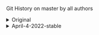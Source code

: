 Git History on master by all authors


<details>

<summary> Original </summary>

Merge pull request #1564 from bgoonz/master
3e3b8baab (HEAD -> master, origin/master, origin/HEAD) by Bryan C Guner <66654881+bgoonz@users.noreply.github.com>, Sat Jan 22 2022 (2 days ago)

Merge pull request #1563 from bgoonz/preview
ec957a352 by Bryan C Guner <66654881+bgoonz@users.noreply.github.com>, Sat Jan 22 2022 (2 days ago)

arrow-functions.md: changed
11c02b629 by Stackbit Code Editor <projects@stackbit.com>, Sat Jan 22 2022 (2 days ago)
1 file changed, 485 insertions(+)

arrow-functions.md: changed
7810402c8 by Stackbit Code Editor <projects@stackbit.com>, Sat Jan 22 2022 (2 days ago)
1 file changed, 1 insertion(+), 1 deletion(-)

arrow-functions.md: changed
88007d5b6 by Stackbit Code Editor <projects@stackbit.com>, Sat Jan 22 2022 (2 days ago)
1 file changed, 1 insertion(+), 1 deletion(-)

arrow-functions.md: changed
c2c171e14 by Stackbit Code Editor <projects@stackbit.com>, Sat Jan 22 2022 (2 days ago)
1 file changed, 1 insertion(+), 1 deletion(-)

arrow_functions.md: changed
c289b78b9 by Stackbit Code Editor <projects@stackbit.com>, Sat Jan 22 2022 (2 days ago)
1 file changed, 482 deletions(-)

arrow_functions.md: changed
c50b15f4c by Stackbit Code Editor <projects@stackbit.com>, Sat Jan 22 2022 (2 days ago)
1 file changed, 33 insertions(+), 33 deletions(-)

arrow_functions.md: changed
53bfee217 by Stackbit Code Editor <projects@stackbit.com>, Sat Jan 22 2022 (2 days ago)
1 file changed, 482 insertions(+)

arrow_functions.md: changed
2ef2eeb91 by Stackbit Code Editor <projects@stackbit.com>, Sat Jan 22 2022 (2 days ago)
1 file changed, 482 deletions(-)

bigo.md: removed
b08a46211 by Stackbit Code Editor <projects@stackbit.com>, Sat Jan 22 2022 (2 days ago)
1 file changed, 99 deletions(-)

big-o.md: changed
e1c693189 by Stackbit Code Editor <projects@stackbit.com>, Sat Jan 22 2022 (2 days ago)
1 file changed, 7 insertions(+)

bigo.md: changed
74350efe3 by Stackbit Code Editor <projects@stackbit.com>, Sat Jan 22 2022 (2 days ago)
1 file changed, 7 deletions(-)

bigo.md: changed
0f1af8c67 by Stackbit Code Editor <projects@stackbit.com>, Sat Jan 22 2022 (2 days ago)
1 file changed, 1 insertion(+), 1 deletion(-)

bigo.md: changed
34dabe28f by Stackbit Code Editor <projects@stackbit.com>, Sat Jan 22 2022 (2 days ago)
1 file changed, 1 insertion(+), 1 deletion(-)

bigo.md: changed
829b8e7fa by Stackbit Code Editor <projects@stackbit.com>, Sat Jan 22 2022 (2 days ago)
1 file changed, 1 insertion(+), 1 deletion(-)

\_animations.scss: removed
9b1cccc77 by Stackbit Code Editor <projects@stackbit.com>, Sat Jan 22 2022 (2 days ago)
1 file changed, 0 insertions(+), 0 deletions(-)

main.yml: changed
95d2e3cfe by Stackbit Code Editor <projects@stackbit.com>, Sat Jan 22 2022 (2 days ago)
1 file changed, 0 insertions(+), 0 deletions(-)

Merge pull request #1562 from bgoonz/master
5da883428 by Bryan C Guner <66654881+bgoonz@users.noreply.github.com>, Sat Jan 22 2022 (2 days ago)

Create main.yml
4e1760df2 by Bryan C Guner <66654881+bgoonz@users.noreply.github.com>, Sat Jan 22 2022 (2 days ago)
1 file changed, 24 insertions(+)

Add files via upload
029dbf868 by Bryan C Guner <66654881+bgoonz@users.noreply.github.com>, Sat Jan 22 2022 (2 days ago)
16 files changed, 3468 insertions(+), 1968 deletions(-)

first-100.md: changed
2b899d31a by Stackbit Code Editor <projects@stackbit.com>, Sat Jan 22 2022 (2 days ago)
1 file changed, 12 insertions(+), 1 deletion(-)

first-100.md: changed
c43e50b20 by Stackbit Code Editor <projects@stackbit.com>, Sat Jan 22 2022 (2 days ago)
1 file changed, 11042 insertions(+)

first-100.md: added
7be93fb72 by Stackbit Code Editor <projects@stackbit.com>, Sat Jan 22 2022 (2 days ago)
1 file changed, 0 insertions(+), 0 deletions(-)

Merge pull request #1561 from bgoonz/master
ffb04efe8 by Bryan C Guner <66654881+bgoonz@users.noreply.github.com>, Sat Jan 22 2022 (2 days ago)

Merge pull request #1560 from bgoonz/preview
68d7afa15 by Bryan C Guner <66654881+bgoonz@users.noreply.github.com>, Sat Jan 22 2022 (2 days ago)

site-metadata.json: Multiple updates: _ updated social_links in footer _ updated links in footer \* updated new_window in links
cb64efe0c by Bryan Guner <bryan.guner@gmail.com>, Sat Jan 22 2022 (2 days ago)
1 file changed, 17 insertions(+), 1 deletion(-)

site-metadata.json: updated style in links
02e19f657 by Bryan Guner <bryan.guner@gmail.com>, Sat Jan 22 2022 (2 days ago)
1 file changed, 1 insertion(+), 1 deletion(-)

site-metadata.json: updated url in links
681dc1538 by Bryan Guner <bryan.guner@gmail.com>, Sat Jan 22 2022 (2 days ago)
1 file changed, 1 insertion(+), 1 deletion(-)

site-metadata.json: updated label in links
e71546bfb by Bryan Guner <bryan.guner@gmail.com>, Sat Jan 22 2022 (2 days ago)
1 file changed, 1 insertion(+), 2 deletions(-)

Merge remote-tracking branch 'origin/preview' into preview
d359c6d0c by Stackbit <projects@stackbit.com>, Sat Jan 22 2022 (2 days ago)

sandbox.config.json: removed
62c064142 by Stackbit Code Editor <projects@stackbit.com>, Sat Jan 22 2022 (2 days ago)
1 file changed, 8 deletions(-)

Merge pull request #1559 from bgoonz/master
f3d773a04 by Bryan C Guner <66654881+bgoonz@users.noreply.github.com>, Sat Jan 22 2022 (2 days ago)

Merge pull request #1558 from bgoonz/preview
11c956350 by Bryan C Guner <66654881+bgoonz@users.noreply.github.com>, Sat Jan 22 2022 (2 days ago)

sandbox.config.json: removed
891f7ce02 by Stackbit Code Editor <projects@stackbit.com>, Sat Jan 22 2022 (2 days ago)
1 file changed, 8 deletions(-)

Merge pull request #1557 from bgoonz/master
8d62008a2 by Bryan C Guner <66654881+bgoonz@users.noreply.github.com>, Sat Jan 22 2022 (2 days ago)

Add files via upload
9c92457ca by Bryan C Guner <66654881+bgoonz@users.noreply.github.com>, Sat Jan 22 2022 (2 days ago)
5 files changed, 249 insertions(+), 250 deletions(-)

Merge pull request #1556 from bgoonz/master
154c6ceaa by Bryan C Guner <66654881+bgoonz@users.noreply.github.com>, Fri Jan 21 2022 (3 days ago)

Merge pull request #1555 from bgoonz/preview
3bfe81a4c by Bryan C Guner <66654881+bgoonz@users.noreply.github.com>, Fri Jan 21 2022 (3 days ago)

Merge pull request #1554 from bgoonz/master
135ea39f9 by Bryan C Guner <66654881+bgoonz@users.noreply.github.com>, Fri Jan 21 2022 (3 days ago)

Merge pull request #1553 from bgoonz/preview
950b13c48 by Bryan C Guner <66654881+bgoonz@users.noreply.github.com>, Fri Jan 21 2022 (3 days ago)

Merge pull request #1552 from bgoonz/master
8b44d806b by Bryan C Guner <66654881+bgoonz@users.noreply.github.com>, Fri Jan 21 2022 (3 days ago)

Merge pull request #1551 from bgoonz/preview
1f0ee96a3 by Bryan C Guner <66654881+bgoonz@users.noreply.github.com>, Fri Jan 21 2022 (3 days ago)

Merge pull request #1550 from bgoonz/master
b76470c76 by Bryan C Guner <66654881+bgoonz@users.noreply.github.com>, Fri Jan 21 2022 (3 days ago)

Add files via upload
804fa6a69 by Bryan C Guner <66654881+bgoonz@users.noreply.github.com>, Fri Jan 21 2022 (3 days ago)
6 files changed, 435 insertions(+), 436 deletions(-)

github-profiles.md: added
f9b9eb4f2 by Stackbit Code Editor <projects@stackbit.com>, Fri Jan 21 2022 (3 days ago)
1 file changed, 0 insertions(+), 0 deletions(-)

search.html: added
abd410776 by Stackbit Code Editor <projects@stackbit.com>, Fri Jan 21 2022 (3 days ago)
1 file changed, 0 insertions(+), 0 deletions(-)

links.md: added
a474260ff by Stackbit Code Editor <projects@stackbit.com>, Fri Jan 21 2022 (3 days ago)
1 file changed, 0 insertions(+), 0 deletions(-)

Config.yml: added
7624d55a8 by Stackbit Code Editor <projects@stackbit.com>, Fri Jan 21 2022 (3 days ago)
1 file changed, 0 insertions(+), 0 deletions(-)

Merge pull request #1549 from bgoonz/master
2c8a2cdc2 by Bryan C Guner <66654881+bgoonz@users.noreply.github.com>, Fri Jan 21 2022 (3 days ago)

Merge pull request #1548 from Web-Dev-Collaborative/master
6082b0a8d by Bryan C Guner <66654881+bgoonz@users.noreply.github.com>, Fri Jan 21 2022 (3 days ago)

Merge branch 'bgoonz:master' into master
e94e9f537 by Bryan C Guner <66654881+bgoonz@users.noreply.github.com>, Fri Jan 21 2022 (3 days ago)

Add files via upload
da8918573 by Bryan C Guner <66654881+bgoonz@users.noreply.github.com>, Fri Jan 21 2022 (3 days ago)
18 files changed, 1940 insertions(+), 2348 deletions(-)

Create github-profiles.md
b8ff2ca1e by Bryan C Guner <66654881+bgoonz@users.noreply.github.com>, Fri Jan 21 2022 (3 days ago)
1 file changed, 112 insertions(+)

Merge branch 'master' of https://github.com/Web-Dev-Collaborative/BGOONZ_BLOG_2.0
f7771c7cf by Bryan C Guner <66654881+bgoonz@users.noreply.github.com>, Fri Jan 21 2022 (3 days ago)

Merge pull request #2 from bgoonz/master
d586c2ff7 by Bryan C Guner <66654881+bgoonz@users.noreply.github.com>, Fri Jan 21 2022 (3 days ago)

.vscode delete
8689d9f66 by Bryan Guner <bryan.guner@gmail.com>, Fri Jan 21 2022 (3 days ago)
2 files changed, 30 deletions(-)

react-w-api.md: changed
21e5809d9 by Stackbit Code Editor <projects@stackbit.com>, Fri Jan 21 2022 (3 days ago)
1 file changed, 0 insertions(+), 0 deletions(-)

react-w-api.md: added
08e5f8f35 by Bryan Guner <bryan.guner@gmail.com>, Fri Jan 21 2022 (3 days ago)
1 file changed, 20 insertions(+)

Merge pull request #1546 from bgoonz/master
aafbbd0f3 by Bryan C Guner <66654881+bgoonz@users.noreply.github.com>, Fri Jan 21 2022 (3 days ago)

Merge pull request #1545 from bgoonz/preview
737f1f0dd by Bryan C Guner <66654881+bgoonz@users.noreply.github.com>, Fri Jan 21 2022 (3 days ago)

Merge pull request (#1544)
750ed39dd by Bryan C Guner <66654881+bgoonz@users.noreply.github.com>, Fri Jan 21 2022 (3 days ago)

Merge pull request (#1543)
4a840ab25 by Bryan C Guner <66654881+bgoonz@users.noreply.github.com>, Fri Jan 21 2022 (3 days ago)
9 files changed, 94177 insertions(+), 5 deletions(-)

Merge pull request #1539 from bgoonz/preview (#1542)
92ef28c99 by Bryan C Guner <66654881+bgoonz@users.noreply.github.com>, Fri Jan 21 2022 (3 days ago)

Merge pull request #1539 from bgoonz/preview (#1541)
d8ff5c7a4 by Bryan C Guner <66654881+bgoonz@users.noreply.github.com>, Fri Jan 21 2022 (3 days ago)

Merge pull request #1539 from bgoonz/preview (#1540)
5386771e2 by Bryan C Guner <66654881+bgoonz@users.noreply.github.com>, Fri Jan 21 2022 (3 days ago)

Update README.md
ac7d2533b by Bryan C Guner <66654881+bgoonz@users.noreply.github.com>, Fri Jan 21 2022 (3 days ago)
1 file changed, 1 insertion(+), 1 deletion(-)

hi
fe40ae3de by Bryan Guner <bryan.guner@gmail.com>, Fri Jan 21 2022 (3 days ago)

Merge pull request #1539 from bgoonz/preview
2e3e3909d by Bryan C Guner <66654881+bgoonz@users.noreply.github.com>, Fri Jan 21 2022 (3 days ago)

Merge pull request #1538 from bgoonz/master
900223e60 by Bryan C Guner <66654881+bgoonz@users.noreply.github.com>, Fri Jan 21 2022 (3 days ago)

Merge pull request #1537 from bgoonz/preview
abb6a74d0 by Bryan C Guner <66654881+bgoonz@users.noreply.github.com>, Fri Jan 21 2022 (3 days ago)

Merge pull request #1536 from bgoonz/master
7cffeb3f2 by Bryan C Guner <66654881+bgoonz@users.noreply.github.com>, Fri Jan 21 2022 (3 days ago)

-update
d0102a8c5 by Bryan Guner <bryan.guner@gmail.com>, Fri Jan 21 2022 (3 days ago)
2 files changed, 14 insertions(+)

Merge pull request #1535 from bgoonz/preview
ce0449dfa by Bryan C Guner <66654881+bgoonz@users.noreply.github.com>, Fri Jan 21 2022 (3 days ago)

Merge pull request #1534 from bgoonz/master
695be52f5 by Bryan C Guner <66654881+bgoonz@users.noreply.github.com>, Fri Jan 21 2022 (3 days ago)

-update
7bbcdeeee by Bryan Guner <bryan.guner@gmail.com>, Fri Jan 21 2022 (3 days ago)
2 files changed, 1362 insertions(+), 1720 deletions(-)

Merge pull request #1533 from bgoonz/master
4a3ab6008 by Bryan C Guner <66654881+bgoonz@users.noreply.github.com>, Fri Jan 21 2022 (3 days ago)

-update
b91edf344 by Bryan Guner <bryan.guner@gmail.com>, Fri Jan 21 2022 (3 days ago)
1 file changed, 10 insertions(+)

Merge pull request #1532 from bgoonz/master
6ebf0c037 by Bryan C Guner <66654881+bgoonz@users.noreply.github.com>, Fri Jan 21 2022 (3 days ago)

-update
f92a6aa78 by Bryan Guner <bryan.guner@gmail.com>, Fri Jan 21 2022 (3 days ago)
1 file changed, 23 insertions(+)

-update
4f14fb34c by Bryan Guner <bryan.guner@gmail.com>, Fri Jan 21 2022 (3 days ago)
3 files changed, 3204 insertions(+), 1 deletion(-)

Merge pull request #1531 from bgoonz/master
ee3fbff37 by Bryan C Guner <66654881+bgoonz@users.noreply.github.com>, Fri Jan 21 2022 (3 days ago)

-update
4f67fb570 by Bryan Guner <bryan.guner@gmail.com>, Fri Jan 21 2022 (3 days ago)
4 files changed, 70 insertions(+), 3 deletions(-)

Merge pull request #1530 from bgoonz/preview
632df7e7b by Bryan C Guner <66654881+bgoonz@users.noreply.github.com>, Fri Jan 21 2022 (3 days ago)

index.md: updated url in actions
62006835f by Bryan Guner <bryan.guner@gmail.com>, Fri Jan 21 2022 (3 days ago)
1 file changed, 1 insertion(+), 1 deletion(-)

fixup links
39637aa1c by Bryan Guner <bryan.guner@gmail.com>, Fri Jan 21 2022 (3 days ago)
364 files changed, 485 insertions(+), 230424 deletions(-)

hi
c3c681777 by Bryan Guner <bryan.guner@gmail.com>, Fri Jan 21 2022 (3 days ago)
364 files changed, 1209 insertions(+), 1209 deletions(-)

Merge branch 'master' of https://github.com/BGOOONZ-BLOG/https-bgoonzblog20-backup
a41090f64 by Bryan Guner <bryan.guner@gmail.com>, Fri Jan 21 2022 (3 days ago)

main-projects.md: added
e69dee540 by Stackbit Code Editor <projects@stackbit.com>, Fri Jan 21 2022 (3 days ago)
1 file changed, 0 insertions(+), 0 deletions(-)

bash-intro.md: added
5aae32300 by Stackbit Code Editor <projects@stackbit.com>, Fri Jan 21 2022 (3 days ago)
1 file changed, 0 insertions(+), 0 deletions(-)

Merge branch 'preview' of https://github.com/BGOOONZ-BLOG/https-bgoonzblog20-backup into preview
db9888093 by Bryan Guner <bryan.guner@gmail.com>, Fri Jan 21 2022 (3 days ago)

.env: removed
61fde1b41 by Stackbit Code Editor <projects@stackbit.com>, Fri Jan 21 2022 (3 days ago)
1 file changed, 3 deletions(-)

content
6a07de4ec by Bryan Guner <bryan.guner@gmail.com>, Fri Jan 21 2022 (3 days ago)
31 files changed, 182 insertions(+), 344 deletions(-)

install-python-ubuntu.md: added
75efe7a50 by Stackbit Code Editor <projects@stackbit.com>, Fri Jan 21 2022 (3 days ago)
1 file changed, 0 insertions(+), 0 deletions(-)

netlify.md: added
a0f8a1c3e by Stackbit Code Editor <projects@stackbit.com>, Fri Jan 21 2022 (3 days ago)
1 file changed, 0 insertions(+), 0 deletions(-)

github-api.md: added
e292702fc by Stackbit Code Editor <projects@stackbit.com>, Fri Jan 21 2022 (3 days ago)
1 file changed, 0 insertions(+), 0 deletions(-)

content
4fe5f57c7 by Bryan Guner <bryan.guner@gmail.com>, Fri Jan 21 2022 (3 days ago)
9 files changed, 553 insertions(+), 25795 deletions(-)

Merge pull request #1529 from bgoonz/master
8027f4566 by Bryan C Guner <66654881+bgoonz@users.noreply.github.com>, Fri Jan 21 2022 (3 days ago)

algolia.js: changed
c015dc3ef by Stackbit Code Editor <projects@stackbit.com>, Fri Jan 21 2022 (3 days ago)
1 file changed, 10 insertions(+), 3 deletions(-)

algolia.js: changed
924db06e4 by Stackbit Code Editor <projects@stackbit.com>, Fri Jan 21 2022 (3 days ago)
1 file changed, 3 insertions(+)

algolia.js: changed
f1fd6a8ce by Stackbit Code Editor <projects@stackbit.com>, Fri Jan 21 2022 (3 days ago)
1 file changed, 0 insertions(+), 0 deletions(-)

-update
7080a88a0 by Bryan Guner <bryan.guner@gmail.com>, Fri Jan 21 2022 (3 days ago)
1 file changed, 2 insertions(+), 10 deletions(-)

Merge pull request #1528 from bgoonz/preview
985257b6e by Bryan C Guner <66654881+bgoonz@users.noreply.github.com>, Fri Jan 21 2022 (3 days ago)

Merge pull request #1527 from bgoonz/master
2a52a2ca6 by Bryan C Guner <66654881+bgoonz@users.noreply.github.com>, Fri Jan 21 2022 (3 days ago)

Merge pull request #1526 from bgoonz/preview
05c9e4526 by Bryan C Guner <66654881+bgoonz@users.noreply.github.com>, Fri Jan 21 2022 (4 days ago)

index.md: changed
c9828a562 by Stackbit Code Editor <projects@stackbit.com>, Fri Jan 21 2022 (3 days ago)
1 file changed, 1 insertion(+), 1 deletion(-)

index.md: changed
af437989a by Stackbit Code Editor <projects@stackbit.com>, Fri Jan 21 2022 (3 days ago)
1 file changed, 1 insertion(+), 1 deletion(-)

index.md: changed
f228e4fee by Stackbit Code Editor <projects@stackbit.com>, Fri Jan 21 2022 (3 days ago)
1 file changed, 1 insertion(+), 1 deletion(-)

index.md: updated image in sections
7ee860ba3 by Bryan Guner <bryan.guner@gmail.com>, Fri Jan 21 2022 (3 days ago)
1 file changed, 1 deletion(-)

Merge pull request #1525 from bgoonz/master
a76c00b2e by Bryan C Guner <66654881+bgoonz@users.noreply.github.com>, Fri Jan 21 2022 (4 days ago)

-update
c672888f2 by bgoonz <bryan.guner@gmail.con>, Fri Jan 21 2022 (4 days ago)
1 file changed, 0 insertions(+), 0 deletions(-)

-update
495a32440 by bgoonz <bryan.guner@gmail.con>, Fri Jan 21 2022 (4 days ago)
1 file changed, 0 insertions(+), 0 deletions(-)

-update
df08126c0 by bgoonz <bryan.guner@gmail.con>, Fri Jan 21 2022 (4 days ago)
153 files changed, 0 insertions(+), 0 deletions(-)

Merge pull request #1524 from bgoonz/master
258b58731 by Bryan C Guner <66654881+bgoonz@users.noreply.github.com>, Fri Jan 21 2022 (4 days ago)

-update
178d3f57c by bgoonz <bryan.guner@gmail.con>, Fri Jan 21 2022 (4 days ago)
105 files changed, 0 insertions(+), 0 deletions(-)

hi
da9a83f64 by bgoonz <bryan.guner@gmail.con>, Fri Jan 21 2022 (4 days ago)
3 files changed, 0 insertions(+), 0 deletions(-)

hi
9a1e204c8 by bgoonz <bryan.guner@gmail.con>, Fri Jan 21 2022 (4 days ago)
11 files changed, 0 insertions(+), 0 deletions(-)

-update
36526b1df by bgoonz <bryan.guner@gmail.con>, Fri Jan 21 2022 (4 days ago)
273 files changed, 0 insertions(+), 0 deletions(-)

Merge remote-tracking branch 'origin/preview'
53ff75e91 by Stackbit <projects@stackbit.com>, Fri Jan 21 2022 (4 days ago)

Merge pull request #1523 from bgoonz/master
c77d8e563 by Bryan C Guner <66654881+bgoonz@users.noreply.github.com>, Fri Jan 21 2022 (4 days ago)

Merge pull request #1522 from bgoonz/STABLE_BACKUP_SSG
86a10f166 by Bryan C Guner <66654881+bgoonz@users.noreply.github.com>, Fri Jan 21 2022 (4 days ago)

Merge pull request #1517 from bgoonz/preview
1ce282a85 by Bryan C Guner <66654881+bgoonz@users.noreply.github.com>, Fri Jan 21 2022 (4 days ago)

webscrape.jpeg: added
2b528b7a8 by Stackbit Code Editor <projects@stackbit.com>, Fri Jan 21 2022 (4 days ago)
1 file changed, 0 insertions(+), 0 deletions(-)

web-scraping.md: updated thumb_image_alt
e2e08560d by Bryan Guner <bryan.guner@gmail.com>, Fri Jan 21 2022 (4 days ago)
1 file changed, 1 insertion(+)

web-scraping.md: updated thumb_image
39794bb04 by Bryan Guner <bryan.guner@gmail.com>, Fri Jan 21 2022 (4 days ago)
1 file changed, 26 insertions(+), 26 deletions(-)

webscrape.jpeg: added
bd4018daf by Bryan Guner <bryan.guner@gmail.com>, Fri Jan 21 2022 (4 days ago)
1 file changed, 0 insertions(+), 0 deletions(-)

Merge pull request #1520 from bgoonz/master
f7b094110 by Bryan C Guner <66654881+bgoonz@users.noreply.github.com>, Fri Jan 21 2022 (4 days ago)

Merge pull request #1519 from bgoonz/preview
6d747f1a9 by Bryan C Guner <66654881+bgoonz@users.noreply.github.com>, Fri Jan 21 2022 (4 days ago)

js-closure.md: updated thumb_image_alt
b10d162f1 by Bryan Guner <bryan.guner@gmail.com>, Fri Jan 21 2022 (4 days ago)
1 file changed, 1 insertion(+), 1 deletion(-)

my-blog.png: added
5e120b5fc by Stackbit Code Editor <projects@stackbit.com>, Fri Jan 21 2022 (4 days ago)
1 file changed, 0 insertions(+), 0 deletions(-)

index.md: updated value in extra
759bfa19b by Bryan Guner <bryan.guner@gmail.com>, Fri Jan 21 2022 (4 days ago)
1 file changed, 27 insertions(+), 27 deletions(-)

my-blog.png: added
ff822272a by Bryan Guner <bryan.guner@gmail.com>, Fri Jan 21 2022 (4 days ago)
1 file changed, 0 insertions(+), 0 deletions(-)

Merge pull request #1518 from bgoonz/master
d1501732b by Bryan C Guner <66654881+bgoonz@users.noreply.github.com>, Fri Jan 21 2022 (4 days ago)

Merge remote-tracking branch 'origin/preview'
005b32bde by Stackbit <projects@stackbit.com>, Fri Jan 21 2022 (4 days ago)

index.md: updated date
9e4db081f by Bryan Guner <bryan.guner@gmail.com>, Fri Jan 21 2022 (4 days ago)
1 file changed, 1 insertion(+)

chrome_z7gswAaLMg.png: added
686032657 by Stackbit Code Editor <projects@stackbit.com>, Fri Jan 21 2022 (4 days ago)
1 file changed, 0 insertions(+), 0 deletions(-)

index.md: updated thumb_img
0163d7e26 by Bryan Guner <bryan.guner@gmail.com>, Fri Jan 21 2022 (4 days ago)
1 file changed, 19 insertions(+), 18 deletions(-)

chrome_z7gswAaLMg.png: added
9a1df098c by Bryan Guner <bryan.guner@gmail.com>, Fri Jan 21 2022 (4 days ago)
1 file changed, 0 insertions(+), 0 deletions(-)

-update
1c1c4b559 by bgoonz <bryan.guner@gmail.con>, Fri Jan 21 2022 (4 days ago)
1 file changed, 16 insertions(+), 149 deletions(-)

index.md: updated date
3a2dde933 by Bryan Guner <bryan.guner@gmail.com>, Fri Jan 21 2022 (4 days ago)
1 file changed, 1 insertion(+)

docs-d74e2940.png: added
9264409c7 by Stackbit Code Editor <projects@stackbit.com>, Fri Jan 21 2022 (4 days ago)
1 file changed, 0 insertions(+), 0 deletions(-)

index.md: updated thumb_img
0beda41f1 by Bryan Guner <bryan.guner@gmail.com>, Fri Jan 21 2022 (4 days ago)
1 file changed, 22 insertions(+), 21 deletions(-)

docs-d74e2940.png: added
bc041ac74 by Bryan Guner <bryan.guner@gmail.com>, Fri Jan 21 2022 (4 days ago)
1 file changed, 0 insertions(+), 0 deletions(-)

stackbit.yaml: updated by Schema Editor
5e0d3f2b9 by Bryan Guner <bryan.guner@gmail.com>, Fri Jan 21 2022 (4 days ago)
1 file changed, 2 insertions(+)

stackbit.yaml: updated by Schema Editor
ebe7df3b9 by Bryan Guner <bryan.guner@gmail.com>, Fri Jan 21 2022 (4 days ago)
1 file changed, 1 insertion(+), 1 deletion(-)

stackbit.yaml: updated by Schema Editor
4e398b54c by Bryan Guner <bryan.guner@gmail.com>, Fri Jan 21 2022 (4 days ago)
1 file changed, 147 insertions(+), 17 deletions(-)

site-metadata.json: updated links in footer
4324a50f2 by Bryan Guner <bryan.guner@gmail.com>, Fri Jan 21 2022 (4 days ago)
1 file changed, 8 insertions(+)

Merge pull request #1516 from bgoonz/master
254801041 by Bryan C Guner <66654881+bgoonz@users.noreply.github.com>, Fri Jan 21 2022 (4 days ago)

-update
7f3a21cd2 by bgoonz <bryan.guner@gmail.con>, Fri Jan 21 2022 (4 days ago)
1 file changed, 3 insertions(+)

Merge pull request #1515 from bgoonz/master
5a5db5115 by Bryan C Guner <66654881+bgoonz@users.noreply.github.com>, Fri Jan 21 2022 (4 days ago)

-update
6f2f05c42 by bgoonz <bryan.guner@gmail.con>, Fri Jan 21 2022 (4 days ago)
1 file changed, 2 insertions(+)

admin: added
b94abf26f by Stackbit Code Editor <projects@stackbit.com>, Fri Jan 21 2022 (4 days ago)
2 files changed, 0 insertions(+), 0 deletions(-)

Merge pull request #1514 from bgoonz/master
82c67d753 by Bryan C Guner <66654881+bgoonz@users.noreply.github.com>, Fri Jan 21 2022 (4 days ago)

-update
cb61e53c2 by bgoonz <bryan.guner@gmail.con>, Fri Jan 21 2022 (4 days ago)
25 files changed, 147 insertions(+), 231 deletions(-)

\_header.scss: changed
7420113fa by Stackbit Code Editor <projects@stackbit.com>, Fri Jan 21 2022 (4 days ago)
1 file changed, 1 insertion(+), 1 deletion(-)

\_header.scss: changed
052e90ccd by Stackbit Code Editor <projects@stackbit.com>, Fri Jan 21 2022 (4 days ago)
1 file changed, 1 insertion(+), 1 deletion(-)

\_header.scss: changed
114b9759a by Stackbit Code Editor <projects@stackbit.com>, Fri Jan 21 2022 (4 days ago)
1 file changed, 3 insertions(+), 1 deletion(-)

\_header.scss: changed
681bec603 by Stackbit Code Editor <projects@stackbit.com>, Fri Jan 21 2022 (4 days ago)
1 file changed, 1 insertion(+)

\_header.scss: changed
209b2bc6d by Stackbit Code Editor <projects@stackbit.com>, Fri Jan 21 2022 (4 days ago)
1 file changed, 1 insertion(+), 1 deletion(-)

\_header.scss: changed
367f6f6f8 by Stackbit Code Editor <projects@stackbit.com>, Fri Jan 21 2022 (4 days ago)
1 file changed, 1 insertion(+), 1 deletion(-)

\_header.scss: changed
a7c5581fc by Stackbit Code Editor <projects@stackbit.com>, Fri Jan 21 2022 (4 days ago)
1 file changed, 1 insertion(+), 1 deletion(-)

\_header.scss: changed
62f0400ca by Stackbit Code Editor <projects@stackbit.com>, Fri Jan 21 2022 (4 days ago)
1 file changed, 1 insertion(+), 1 deletion(-)

\_docs.scss: changed
a7c2fbc5e by Stackbit Code Editor <projects@stackbit.com>, Fri Jan 21 2022 (4 days ago)
1 file changed, 5 insertions(+), 5 deletions(-)

Merge pull request #1513 from bgoonz/master
8843a7487 by Bryan C Guner <66654881+bgoonz@users.noreply.github.com>, Fri Jan 21 2022 (4 days ago)

Merge pull request #1512 from bgoonz/preview
db1417158 by Bryan C Guner <66654881+bgoonz@users.noreply.github.com>, Fri Jan 21 2022 (4 days ago)

Merge pull request #1511 from bgoonz/master
5490ea4c1 by Bryan C Guner <66654881+bgoonz@users.noreply.github.com>, Fri Jan 21 2022 (4 days ago)

-update
b71aeaab9 by bgoonz <bryan.guner@gmail.con>, Fri Jan 21 2022 (4 days ago)
1 file changed, 13 insertions(+)

site-metadata.json: updated subnav_links in nav_links
9907b6ce1 by Bryan Guner <bryan.guner@gmail.com>, Fri Jan 21 2022 (4 days ago)
1 file changed, 8 insertions(+), 2 deletions(-)

jamstack.md: changed
eb3255e8f by Stackbit Code Editor <projects@stackbit.com>, Fri Jan 21 2022 (4 days ago)
1 file changed, 0 insertions(+), 0 deletions(-)

jamstack.md: added
1fa357f64 by Bryan Guner <bryan.guner@gmail.com>, Fri Jan 21 2022 (4 days ago)
1 file changed, 20 insertions(+)

index.md: Multiple updates: _ updated actions in grid_items _ updated type in actions _ updated label in actions _ updated url in actions \* updated style in actions
39539d581 by Bryan Guner <bryan.guner@gmail.com>, Fri Jan 21 2022 (4 days ago)
1 file changed, 6 deletions(-)

Merge pull request #1510 from bgoonz/master
3b630f253 by Bryan C Guner <66654881+bgoonz@users.noreply.github.com>, Fri Jan 21 2022 (4 days ago)

Merge remote-tracking branch 'origin/preview'
f0f496e18 by Stackbit <projects@stackbit.com>, Fri Jan 21 2022 (4 days ago)

index.md: added
da4f2866b by Stackbit Code Editor <projects@stackbit.com>, Fri Jan 21 2022 (4 days ago)
1 file changed, 0 insertions(+), 0 deletions(-)

Merge pull request #1509 from bgoonz/master
8ba2dd7e6 by Bryan C Guner <66654881+bgoonz@users.noreply.github.com>, Fri Jan 21 2022 (4 days ago)

-update
451c2987b by bgoonz <bryan.guner@gmail.con>, Fri Jan 21 2022 (4 days ago)
2 files changed, 131 insertions(+), 23 deletions(-)

scrap.css: added
1424c2bd8 by Stackbit Code Editor <projects@stackbit.com>, Fri Jan 21 2022 (4 days ago)
1 file changed, 0 insertions(+), 0 deletions(-)

Merge pull request #1508 from bgoonz/master
0eb27b604 by Bryan C Guner <66654881+bgoonz@users.noreply.github.com>, Fri Jan 21 2022 (4 days ago)

Merge pull request #1507 from bgoonz/preview
480c2c510 by Bryan C Guner <66654881+bgoonz@users.noreply.github.com>, Fri Jan 21 2022 (4 days ago)

blm.js: changed
fe05faf98 by Stackbit Code Editor <projects@stackbit.com>, Fri Jan 21 2022 (4 days ago)
1 file changed, 0 insertions(+), 0 deletions(-)

Merge pull request #1506 from bgoonz/master
b19dd369c by Bryan C Guner <66654881+bgoonz@users.noreply.github.com>, Fri Jan 21 2022 (4 days ago)

-update
9436c85bf by bgoonz <bryan.guner@gmail.con>, Fri Jan 21 2022 (4 days ago)
1 file changed, 4 insertions(+), 2 deletions(-)

-update
066e9ddae by bgoonz <bryan.guner@gmail.con>, Fri Jan 21 2022 (4 days ago)
2 files changed, 58 insertions(+), 7 deletions(-)

Merge pull request #1505 from bgoonz/preview
0e391239b by Bryan C Guner <66654881+bgoonz@users.noreply.github.com>, Fri Jan 21 2022 (4 days ago)

Merge pull request #1504 from bgoonz/master
1c52e511d by Bryan C Guner <66654881+bgoonz@users.noreply.github.com>, Fri Jan 21 2022 (4 days ago)

-update
9b030294b by bgoonz <bryan.guner@gmail.con>, Fri Jan 21 2022 (4 days ago)
1 file changed, 6 insertions(+), 1 deletion(-)

-update
9a3ca8a33 by bgoonz <bryan.guner@gmail.con>, Fri Jan 21 2022 (4 days ago)
7 files changed, 6630 insertions(+), 4415 deletions(-)

Merge pull request #1503 from bgoonz/master
c173dcda4 by Bryan C Guner <66654881+bgoonz@users.noreply.github.com>, Fri Jan 21 2022 (4 days ago)

Merge pull request #1502 from bgoonz/preview
1c4cfc20e by Bryan C Guner <66654881+bgoonz@users.noreply.github.com>, Fri Jan 21 2022 (4 days ago)

Merge pull request #1501 from bgoonz/master
4c514f6fb by Bryan C Guner <66654881+bgoonz@users.noreply.github.com>, Fri Jan 21 2022 (4 days ago)

Update README.md
578b72893 by Bryan C Guner <66654881+bgoonz@users.noreply.github.com>, Fri Jan 21 2022 (4 days ago)
1 file changed, 3 insertions(+)

Add files via upload
c2c8f3268 by Bryan C Guner <66654881+bgoonz@users.noreply.github.com>, Fri Jan 21 2022 (4 days ago)
1 file changed, 0 insertions(+), 0 deletions(-)

Merge pull request #1500 from bgoonz/master
fb636b8a4 by Bryan C Guner <66654881+bgoonz@users.noreply.github.com>, Thu Jan 20 2022 (4 days ago)

Merge pull request #1499 from bgoonz/preview
394063d66 by Bryan C Guner <66654881+bgoonz@users.noreply.github.com>, Thu Jan 20 2022 (4 days ago)

Update stackbit.yml
22db8f981 by Bryan C Guner <66654881+bgoonz@users.noreply.github.com>, Thu Jan 20 2022 (4 days ago)
1 file changed, 556 insertions(+), 558 deletions(-)

Update stackbit.yml
28506ea4d by Bryan C Guner <66654881+bgoonz@users.noreply.github.com>, Thu Jan 20 2022 (4 days ago)
1 file changed, 556 insertions(+), 556 deletions(-)

hi
35c84e152 by Bryan C Guner <66654881+bgoonz@users.noreply.github.com>, Thu Jan 20 2022 (4 days ago)
1 file changed, 1 insertion(+)

Update stackbit.yml
1d87d5da3 by Bryan C Guner <66654881+bgoonz@users.noreply.github.com>, Thu Jan 20 2022 (4 days ago)
1 file changed, 2 deletions(-)

hi
b70db7d10 by Bryan Guner <bryan.guner@gmail.com>, Thu Jan 20 2022 (4 days ago)
17 files changed, 0 insertions(+), 0 deletions(-)

update
d81fa9fc7 by Bryan Guner <bryan.guner@gmail.com>, Thu Jan 20 2022 (4 days ago)
66 files changed, 0 insertions(+), 0 deletions(-)

css-positioning.md: updated markdown_content
f1813f461 by Bryan Guner <bryan.guner@gmail.com>, Mon Jan 17 2022 (7 days ago)
1 file changed, 44 insertions(+), 6 deletions(-)

009.\_Palindrome_Number.md: changed
4b29b81c6 by Stackbit Code Editor <projects@stackbit.com>, Mon Jan 17 2022 (7 days ago)
1 file changed, 1 insertion(+), 1 deletion(-)

008._String_to_Integer_(atoi).md: changed
af48a139c by Stackbit Code Editor <projects@stackbit.com>, Mon Jan 17 2022 (7 days ago)
1 file changed, 1 insertion(+), 1 deletion(-)

Merge pull request #1497 from bgoonz/master
8c1d10275 by Bryan C Guner <66654881+bgoonz@users.noreply.github.com>, Mon Jan 17 2022 (7 days ago)

Update README.md
a63aef5c6 by Bryan C Guner <66654881+bgoonz@users.noreply.github.com>, Mon Jan 17 2022 (7 days ago)
1 file changed, 4 insertions(+)

Merge pull request #1496 from bgoonz/preview
bbe3178e7 by Bryan C Guner <66654881+bgoonz@users.noreply.github.com>, Mon Jan 17 2022 (7 days ago)

004.\_Median_of_Two_Sorted_Arrays.md: changed
1277dcb92 by Stackbit Code Editor <projects@stackbit.com>, Mon Jan 17 2022 (7 days ago)
1 file changed, 1 insertion(+), 1 deletion(-)

admin: added
1f8c7d5ba by Stackbit Code Editor <projects@stackbit.com>, Mon Jan 17 2022 (7 days ago)
2 files changed, 13 insertions(+)

admin: removed
b79272168 by Stackbit Code Editor <projects@stackbit.com>, Mon Jan 17 2022 (7 days ago)
2 files changed, 13 deletions(-)

Merge pull request #1495 from bgoonz/master
bc8b66846 by Bryan C Guner <66654881+bgoonz@users.noreply.github.com>, Mon Jan 17 2022 (7 days ago)

Merge pull request #1494 from bgoonz/preview
2079b49a4 by Bryan C Guner <66654881+bgoonz@users.noreply.github.com>, Mon Jan 17 2022 (7 days ago)

js-closure.md: updated title
b9dda6e0c by Bryan Guner <bryan.guner@gmail.com>, Mon Jan 17 2022 (7 days ago)
1 file changed, 1 insertion(+), 1 deletion(-)

js-closure.md: updated title
11b951f2e by Bryan Guner <bryan.guner@gmail.com>, Mon Jan 17 2022 (7 days ago)
1 file changed, 1 insertion(+), 1 deletion(-)

admin: added
fdf9ddbde by Stackbit Code Editor <projects@stackbit.com>, Mon Jan 17 2022 (7 days ago)
2 files changed, 0 insertions(+), 0 deletions(-)

ads.txt: added
0875bbc1b by Stackbit Code Editor <projects@stackbit.com>, Mon Jan 17 2022 (7 days ago)
1 file changed, 0 insertions(+), 0 deletions(-)

config.yml: added
6259ff736 by Stackbit Code Editor <projects@stackbit.com>, Mon Jan 17 2022 (7 days ago)
1 file changed, 0 insertions(+), 0 deletions(-)

Merge pull request #1493 from bgoonz/master
0308376fd by Bryan C Guner <66654881+bgoonz@users.noreply.github.com>, Mon Jan 17 2022 (7 days ago)

hi
df3bcebb7 by bgoonz <bryan.guner@gmail.con>, Mon Jan 17 2022 (7 days ago)
1 file changed, 40 insertions(+)

hi
36d072c12 by bgoonz <bryan.guner@gmail.con>, Mon Jan 17 2022 (7 days ago)
4 files changed, 320 insertions(+), 1102 deletions(-)

js-closure.md: added
e0dac0c66 by Bryan Guner <bryan.guner@gmail.com>, Mon Jan 17 2022 (7 days ago)
1 file changed, 22 insertions(+)

Merge remote-tracking branch 'local-editor/preview' into preview
ba6458250 by Stackbit <projects@stackbit.com>, Mon Jan 17 2022 (7 days ago)

web-development-abstract.jpg: added
5111ea123 by Stackbit Code Editor <projects@stackbit.com>, Mon Jan 17 2022 (7 days ago)
1 file changed, 0 insertions(+), 0 deletions(-)

Merge remote-tracking branch 'local-editor/preview' into preview
a49c6611c by Stackbit <projects@stackbit.com>, Mon Jan 17 2022 (7 days ago)

web-development-abstract.jpg: added
515dca01b by Stackbit Code Editor <projects@stackbit.com>, Mon Jan 17 2022 (7 days ago)
1 file changed, 0 insertions(+), 0 deletions(-)

300-react-questions.md: updated thumb_image
479e24ced by Bryan Guner <bryan.guner@gmail.com>, Mon Jan 17 2022 (7 days ago)
1 file changed, 1 insertion(+), 1 deletion(-)

web-development-abstract.jpg: added
005e4e4c1 by Bryan Guner <bryan.guner@gmail.com>, Mon Jan 17 2022 (7 days ago)
1 file changed, 0 insertions(+), 0 deletions(-)

300-react-questions.md: updated date
5b46b4e5e by Bryan Guner <bryan.guner@gmail.com>, Mon Jan 17 2022 (7 days ago)
1 file changed, 1 insertion(+), 1 deletion(-)

300-react-questions.md: updated subtitle
d5417d88e by Bryan Guner <bryan.guner@gmail.com>, Mon Jan 17 2022 (7 days ago)
1 file changed, 1 insertion(+), 1 deletion(-)

300-react-questions.md: updated title
da576774a by Bryan Guner <bryan.guner@gmail.com>, Mon Jan 17 2022 (7 days ago)
1 file changed, 1 insertion(+), 1 deletion(-)

css: added
5fa922c33 by Stackbit Code Editor <projects@stackbit.com>, Mon Jan 17 2022 (7 days ago)
1 file changed, 0 insertions(+), 0 deletions(-)

css-positioning.md: added
7b5ab9014 by Bryan Guner <bryan.guner@gmail.com>, Mon Jan 17 2022 (7 days ago)
1 file changed, 20 insertions(+)

Merge pull request #1492 from bgoonz/master
27ffa783b by Bryan C Guner <66654881+bgoonz@users.noreply.github.com>, Mon Jan 17 2022 (7 days ago)

Merge pull request #1491 from bgoonz/preview
ecfc2f633 by Bryan C Guner <66654881+bgoonz@users.noreply.github.com>, Mon Jan 17 2022 (7 days ago)

Merge pull request #1490 from bgoonz/master
6e7ae172d by Bryan C Guner <66654881+bgoonz@users.noreply.github.com>, Mon Jan 17 2022 (7 days ago)

Merge pull request #1489 from Web-Dev-Collaborative/master
38e133f33 by Bryan C Guner <66654881+bgoonz@users.noreply.github.com>, Mon Jan 17 2022 (7 days ago)

Delete .vscode directory
173eac403 by Bryan C Guner <66654881+bgoonz@users.noreply.github.com>, Fri Jan 21 2022 (3 days ago)
1 file changed, 22 deletions(-)

hi
9d8a324bc by Bryan C Guner <66654881+bgoonz@users.noreply.github.com>, Fri Jan 21 2022 (3 days ago)
4 files changed, 392 insertions(+), 431 deletions(-)

-update
0bd414b5d by Bryan C Guner <66654881+bgoonz@users.noreply.github.com>, Fri Jan 21 2022 (3 days ago)
1 file changed, 14 insertions(+), 1 deletion(-)

hi
b68798a11 by Bryan C Guner <66654881+bgoonz@users.noreply.github.com>, Fri Jan 21 2022 (3 days ago)
1 file changed, 13 insertions(+), 26 deletions(-)

Create Config.yml
d4a7adffa by Bryan C Guner <66654881+bgoonz@users.noreply.github.com>, Mon Jan 17 2022 (7 days ago)
1 file changed, 1 insertion(+)

Merge branch 'bgoonz:master' into master
7be2a0e90 by Bryan C Guner <66654881+bgoonz@users.noreply.github.com>, Mon Jan 17 2022 (7 days ago)

hi
4172ce972 by bgoonz <bryan.guner@gmail.con>, Mon Jan 17 2022 (7 days ago)
2 files changed, 25074 insertions(+), 27 deletions(-)

Merge branch 'master' of https://github.com/BGOOONZ-BLOG/https-bgoonzblog20-backup
937e49815 by Bryan Guner <bryan.guner@gmail.com>, Mon Jan 17 2022 (7 days ago)

Merge remote-tracking branch 'origin/preview'
93d277a41 by Stackbit <projects@stackbit.com>, Sun Jan 16 2022 (8 days ago)

Merge branch 'preview' of https://github.com/BGOOONZ-BLOG/https-bgoonzblog20-backup
13e53a3bc by Bryan Guner <bryan.guner@gmail.com>, Mon Jan 17 2022 (7 days ago)

scrap.md: changed
f5f48af6f by Stackbit Code Editor <projects@stackbit.com>, Sun Jan 16 2022 (8 days ago)
1 file changed, 110 deletions(-)

hi
8a5c10ef5 by Bryan Guner <bryan.guner@gmail.com>, Sun Jan 16 2022 (8 days ago)
1 file changed, 5 insertions(+), 5 deletions(-)

youtube.md: changed
74088b7f1 by Stackbit Code Editor <projects@stackbit.com>, Sun Jan 16 2022 (8 days ago)
1 file changed, 3 insertions(+)

youtube.md: changed
75baae36f by Stackbit Code Editor <projects@stackbit.com>, Sun Jan 16 2022 (8 days ago)
1 file changed, 1 insertion(+), 3 deletions(-)

intrests.md: removed
1b4173060 by Stackbit Code Editor <projects@stackbit.com>, Sun Jan 16 2022 (8 days ago)
1 file changed, 18 deletions(-)

youtube.md: added
03b9f9d7e by Stackbit Code Editor <projects@stackbit.com>, Sun Jan 16 2022 (8 days ago)
1 file changed, 18 insertions(+)

index.md: changed
da89379c1 by Stackbit Code Editor <projects@stackbit.com>, Sun Jan 16 2022 (8 days ago)
1 file changed, 2 insertions(+)

index.md: changed
4d01aa090 by Stackbit Code Editor <projects@stackbit.com>, Sun Jan 16 2022 (8 days ago)
1 file changed, 1 insertion(+), 1 deletion(-)

index.md: changed
3fb56d2cf by Stackbit Code Editor <projects@stackbit.com>, Sun Jan 16 2022 (8 days ago)
1 file changed, 11 insertions(+)

\_general.scss: changed
7a292fb9d by Stackbit Code Editor <projects@stackbit.com>, Sun Jan 16 2022 (8 days ago)
1 file changed, 20 deletions(-)

CtaButtons.js: changed
68c69fe6d by Stackbit Code Editor <projects@stackbit.com>, Sun Jan 16 2022 (8 days ago)
1 file changed, 0 insertions(+), 0 deletions(-)

Submenu.js: changed
f52915380 by Stackbit Code Editor <projects@stackbit.com>, Sun Jan 16 2022 (8 days ago)
1 file changed, 10 insertions(+), 16 deletions(-)

Layout.js: changed
d1c6ff0e1 by Stackbit Code Editor <projects@stackbit.com>, Sun Jan 16 2022 (8 days ago)
1 file changed, 27 insertions(+), 35 deletions(-)

DocsSubmenu.js: changed
818f795b2 by Stackbit Code Editor <projects@stackbit.com>, Sun Jan 16 2022 (8 days ago)
1 file changed, 6 insertions(+), 11 deletions(-)

DocsMenu.js: changed
58f0bd613 by Stackbit Code Editor <projects@stackbit.com>, Sun Jan 16 2022 (8 days ago)
1 file changed, 28 insertions(+), 49 deletions(-)

SectionDocs.js: changed
7a87de11e by Stackbit Code Editor <projects@stackbit.com>, Sun Jan 16 2022 (8 days ago)
1 file changed, 36 insertions(+), 46 deletions(-)

SectionContent.js: changed
ff6dbd4b7 by Stackbit Code Editor <projects@stackbit.com>, Sun Jan 16 2022 (8 days ago)
1 file changed, 25 insertions(+), 25 deletions(-)

300-react-questions.md: updated thumb_image_alt
2dd985ebb by Bryan Guner <bryan.guner@gmail.com>, Sun Jan 16 2022 (8 days ago)
1 file changed, 1 insertion(+), 1 deletion(-)

Merge remote-tracking branch 'local-editor/preview' into preview
847212ac6 by Stackbit <projects@stackbit.com>, Sun Jan 16 2022 (8 days ago)

Merge remote-tracking branch 'origin/preview' into preview
df3d0f2bf by Stackbit <projects@stackbit.com>, Sun Jan 16 2022 (8 days ago)

favicon-750d4390.png: added
b61cb4f7a by Stackbit Code Editor <projects@stackbit.com>, Sun Jan 16 2022 (8 days ago)
1 file changed, 0 insertions(+), 0 deletions(-)

300-react-questions.md: updated subtitle
c6ed0d8e5 by Bryan Guner <bryan.guner@gmail.com>, Sun Jan 16 2022 (8 days ago)
1 file changed, 1 insertion(+), 1 deletion(-)

favicon-750d4390.png: added
fa07e87f4 by Stackbit Code Editor <projects@stackbit.com>, Sun Jan 16 2022 (8 days ago)
1 file changed, 0 insertions(+), 0 deletions(-)

300-react-questions.md: updated date
53a415ebc by Bryan Guner <bryan.guner@gmail.com>, Sun Jan 16 2022 (8 days ago)
1 file changed, 5 insertions(+), 15 deletions(-)

site-metadata.json: updated favicon
3c4463590 by Bryan Guner <bryan.guner@gmail.com>, Sun Jan 16 2022 (8 days ago)
1 file changed, 55 insertions(+), 36 deletions(-)

favicon-750d4390.png: added
0c7364e2c by Bryan Guner <bryan.guner@gmail.com>, Sun Jan 16 2022 (8 days ago)
1 file changed, 0 insertions(+), 0 deletions(-)

\_posts.scss: changed
59dd9d7cd by Stackbit Code Editor <projects@stackbit.com>, Sun Jan 16 2022 (8 days ago)
1 file changed, 3 insertions(+), 9 deletions(-)

\_sections.scss: changed
317326a36 by Stackbit Code Editor <projects@stackbit.com>, Sun Jan 16 2022 (8 days ago)
1 file changed, 3 insertions(+), 3 deletions(-)

\_tables.scss: changed
8ec48fdf5 by Stackbit Code Editor <projects@stackbit.com>, Sun Jan 16 2022 (8 days ago)
1 file changed, 0 insertions(+), 0 deletions(-)

\_structure.scss: changed
cfd94136d by Stackbit Code Editor <projects@stackbit.com>, Sun Jan 16 2022 (8 days ago)
1 file changed, 1 insertion(+), 1 deletion(-)

\_reset.scss: changed
b5b576f29 by Stackbit Code Editor <projects@stackbit.com>, Sun Jan 16 2022 (8 days ago)
1 file changed, 0 insertions(+), 0 deletions(-)

\_prism.scss: changed
1fa5fa3c6 by Stackbit Code Editor <projects@stackbit.com>, Sun Jan 16 2022 (8 days ago)
1 file changed, 14 insertions(+), 13 deletions(-)

\_structure.scss: changed
d5fd47add by Stackbit Code Editor <projects@stackbit.com>, Sun Jan 16 2022 (8 days ago)
1 file changed, 1 insertion(+), 1 deletion(-)

\_palettes.scss: changed
a8b22ada9 by Stackbit Code Editor <projects@stackbit.com>, Sun Jan 16 2022 (8 days ago)
1 file changed, 9 insertions(+), 9 deletions(-)

\_variables.scss: changed
1b505b882 by Stackbit Code Editor <projects@stackbit.com>, Sun Jan 16 2022 (8 days ago)
1 file changed, 28 insertions(+), 28 deletions(-)

\_tables.scss: changed
ce979f5de by Stackbit Code Editor <projects@stackbit.com>, Sun Jan 16 2022 (8 days ago)
1 file changed, 0 insertions(+), 0 deletions(-)

\_structure.scss: changed
8de1d3e00 by Stackbit Code Editor <projects@stackbit.com>, Sun Jan 16 2022 (8 days ago)
1 file changed, 1 insertion(+), 1 deletion(-)

\_reset.scss: changed
954c17bbb by Stackbit Code Editor <projects@stackbit.com>, Sun Jan 16 2022 (8 days ago)
1 file changed, 0 insertions(+), 0 deletions(-)

\_prism.scss: changed
545423c4c by Stackbit Code Editor <projects@stackbit.com>, Sun Jan 16 2022 (8 days ago)
1 file changed, 13 insertions(+), 14 deletions(-)

\_palettes.scss: changed
e2bfa692f by Stackbit Code Editor <projects@stackbit.com>, Sun Jan 16 2022 (8 days ago)
1 file changed, 9 insertions(+), 9 deletions(-)

Merge pull request #1487 from bgoonz/master
4a3b2dd7a by Bryan C Guner <66654881+bgoonz@users.noreply.github.com>, Sun Jan 16 2022 (8 days ago)

Update \_general.scss
ba570ce2c by Bryan C Guner <66654881+bgoonz@users.noreply.github.com>, Sun Jan 16 2022 (8 days ago)
1 file changed, 1 insertion(+), 199 deletions(-)

Merge pull request #1486 from bgoonz/master
6fa0fcc37 by Bryan C Guner <66654881+bgoonz@users.noreply.github.com>, Sun Jan 16 2022 (8 days ago)

Merge pull request #1485 from bgoonz/preview
0b5e90828 by Bryan C Guner <66654881+bgoonz@users.noreply.github.com>, Sun Jan 16 2022 (8 days ago)

Merge pull request #1484 from bgoonz/master
498f7e46c by Bryan C Guner <66654881+bgoonz@users.noreply.github.com>, Sun Jan 16 2022 (8 days ago)

Update index.md
510181cec by Bryan C Guner <66654881+bgoonz@users.noreply.github.com>, Sun Jan 16 2022 (8 days ago)
1 file changed, 345 deletions(-)

Merge pull request #1483 from bgoonz/master
08917130c by Bryan C Guner <66654881+bgoonz@users.noreply.github.com>, Sun Jan 16 2022 (8 days ago)

Merge pull request #1482 from bgoonz/preview
3b65a6345 by Bryan C Guner <66654881+bgoonz@users.noreply.github.com>, Sun Jan 16 2022 (8 days ago)

Merge pull request #1481 from bgoonz/master
df61d6f27 by Bryan C Guner <66654881+bgoonz@users.noreply.github.com>, Sun Jan 16 2022 (8 days ago)

Update index.md
b7820c83e by Bryan C Guner <66654881+bgoonz@users.noreply.github.com>, Sun Jan 16 2022 (8 days ago)
1 file changed, 339 insertions(+)

Merge pull request #1480 from bgoonz/master
ea450cebf by Bryan C Guner <66654881+bgoonz@users.noreply.github.com>, Sun Jan 16 2022 (8 days ago)

Update react-patterns-by-usecase.md
fcfcf06bf by Bryan C Guner <66654881+bgoonz@users.noreply.github.com>, Sun Jan 16 2022 (8 days ago)
1 file changed, 20 insertions(+), 1 deletion(-)

Update react-patterns-by-usecase.md
2d6de8e71 by Bryan C Guner <66654881+bgoonz@users.noreply.github.com>, Sun Jan 16 2022 (8 days ago)
1 file changed, 20 insertions(+), 1 deletion(-)

Merge pull request #1479 from bgoonz/master
7281a0a12 by Bryan C Guner <66654881+bgoonz@users.noreply.github.com>, Sun Jan 16 2022 (8 days ago)

Merge pull request #1478 from bgoonz/preview
5f445f7dc by Bryan C Guner <66654881+bgoonz@users.noreply.github.com>, Sun Jan 16 2022 (8 days ago)

···




</details>





<details>

---




<summary>  April-4-2022-stable </summary>

## What's Changed
* Merge pull request #1432 from bgoonz/preview by @bgoonz in https://github.com/BGOOONZ-BLOG/https-bgoonzblog20-backup/pull/1433
* Preview by @bgoonz in https://github.com/BGOOONZ-BLOG/https-bgoonzblog20-backup/pull/1434
* -update by @bgoonz in https://github.com/BGOOONZ-BLOG/https-bgoonzblog20-backup/pull/1436
* async-js by @bgoonz in https://github.com/BGOOONZ-BLOG/https-bgoonzblog20-backup/pull/1437
* -update by @bgoonz in https://github.com/BGOOONZ-BLOG/https-bgoonzblog20-backup/pull/1438
* Merge pull request by @bgoonz in https://github.com/BGOOONZ-BLOG/https-bgoonzblog20-backup/pull/1439
* Merge pull request by @bgoonz in https://github.com/BGOOONZ-BLOG/https-bgoonzblog20-backup/pull/1441
* Merge pull request by @bgoonz in https://github.com/BGOOONZ-BLOG/https-bgoonzblog20-backup/pull/1442
* Merge pull request #1442 from bgoonz/preview by @bgoonz in https://github.com/BGOOONZ-BLOG/https-bgoonzblog20-backup/pull/1443
* cs-basics-in-js.md: added by @bgoonz in https://github.com/BGOOONZ-BLOG/https-bgoonzblog20-backup/pull/1444
* Merge pull request #1444 from bgoonz/preview by @bgoonz in https://github.com/BGOOONZ-BLOG/https-bgoonzblog20-backup/pull/1445
* _docs.scss: changed by @bgoonz in https://github.com/BGOOONZ-BLOG/https-bgoonzblog20-backup/pull/1446
* STABLE---FIXED-DOCS_FORMATTINGMerge pull request #1446 from bgoonz/preview by @bgoonz in https://github.com/BGOOONZ-BLOG/https-bgoonzblog20-backup/pull/1447
* -update by @bgoonz in https://github.com/BGOOONZ-BLOG/https-bgoonzblog20-backup/pull/1448
* -update by @bgoonz in https://github.com/BGOOONZ-BLOG/https-bgoonzblog20-backup/pull/1449
* _reset.scss: changed by @bgoonz in https://github.com/BGOOONZ-BLOG/https-bgoonzblog20-backup/pull/1450
* Merge pull request #1450 from bgoonz/preview by @bgoonz in https://github.com/BGOOONZ-BLOG/https-bgoonzblog20-backup/pull/1451
* -update by @bgoonz in https://github.com/BGOOONZ-BLOG/https-bgoonzblog20-backup/pull/1452
* -update by @bgoonz in https://github.com/BGOOONZ-BLOG/https-bgoonzblog20-backup/pull/1453
* Merge pull request by @bgoonz in https://github.com/BGOOONZ-BLOG/https-bgoonzblog20-backup/pull/1454
* Merge pull request #1454 from bgoonz/preview by @bgoonz in https://github.com/BGOOONZ-BLOG/https-bgoonzblog20-backup/pull/1455
* Merge pull request #1455 from bgoonz/master by @bgoonz in https://github.com/BGOOONZ-BLOG/https-bgoonzblog20-backup/pull/1456
* -update by @bgoonz in https://github.com/BGOOONZ-BLOG/https-bgoonzblog20-backup/pull/1457
* hi by @bgoonz in https://github.com/BGOOONZ-BLOG/https-bgoonzblog20-backup/pull/1458
* -update by @bgoonz in https://github.com/BGOOONZ-BLOG/https-bgoonzblog20-backup/pull/1459
* hi by @bgoonz in https://github.com/BGOOONZ-BLOG/https-bgoonzblog20-backup/pull/1460
* Add files via upload by @bgoonz in https://github.com/BGOOONZ-BLOG/https-bgoonzblog20-backup/pull/1461
* hi by @bgoonz in https://github.com/BGOOONZ-BLOG/https-bgoonzblog20-backup/pull/1462
* Update _general.scss by @bgoonz in https://github.com/BGOOONZ-BLOG/https-bgoonzblog20-backup/pull/1463
* index.md: changed by @bgoonz in https://github.com/BGOOONZ-BLOG/https-bgoonzblog20-backup/pull/1464
* Merge pull request #1464 from bgoonz/preview by @bgoonz in https://github.com/BGOOONZ-BLOG/https-bgoonzblog20-backup/pull/1465
* _general.scss: changed by @bgoonz in https://github.com/BGOOONZ-BLOG/https-bgoonzblog20-backup/pull/1466
* Merge pull request #1466 from bgoonz/preview by @bgoonz in https://github.com/BGOOONZ-BLOG/https-bgoonzblog20-backup/pull/1467
* portfolio-91689538.jpg: added by @bgoonz in https://github.com/BGOOONZ-BLOG/https-bgoonzblog20-backup/pull/1468
* _general.scss: changed by @bgoonz in https://github.com/BGOOONZ-BLOG/https-bgoonzblog20-backup/pull/1469
* Merge pull request by @bgoonz in https://github.com/BGOOONZ-BLOG/https-bgoonzblog20-backup/pull/1470
* _posts.scss: changed by @bgoonz in https://github.com/BGOOONZ-BLOG/https-bgoonzblog20-backup/pull/1471
* Merge pull request #1471 from bgoonz/preview by @bgoonz in https://github.com/BGOOONZ-BLOG/https-bgoonzblog20-backup/pull/1472
* Create python-quiz.md by @bgoonz in https://github.com/BGOOONZ-BLOG/https-bgoonzblog20-backup/pull/1473
* Merge pull request by @bgoonz in https://github.com/BGOOONZ-BLOG/https-bgoonzblog20-backup/pull/1474
* Merge pull request #1474 from bgoonz/preview by @bgoonz in https://github.com/BGOOONZ-BLOG/https-bgoonzblog20-backup/pull/1475
* Merge pull request by @bgoonz in https://github.com/BGOOONZ-BLOG/https-bgoonzblog20-backup/pull/1476
* -update by @bgoonz in https://github.com/BGOOONZ-BLOG/https-bgoonzblog20-backup/pull/1639
* Merge pull request #1639 from bgoonz/master by @bgoonz in https://github.com/BGOOONZ-BLOG/https-bgoonzblog20-backup/pull/1640
* -update by @bgoonz in https://github.com/BGOOONZ-BLOG/https-bgoonzblog20-backup/pull/1641
* Merge pull request by @bgoonz in https://github.com/BGOOONZ-BLOG/https-bgoonzblog20-backup/pull/1643
* Restyle -update by @restyled-io in https://github.com/BGOOONZ-BLOG/https-bgoonzblog20-backup/pull/1642
* Revert "Merge pull request #1574 from bgoonz/master" by @bgoonz in https://github.com/BGOOONZ-BLOG/https-bgoonzblog20-backup/pull/1653
* Restyled by clang-format by @bgoonz in https://github.com/BGOOONZ-BLOG/https-bgoonzblog20-backup/pull/1654
* Merge pull request #1654 from bgoonz/master by @bgoonz in https://github.com/BGOOONZ-BLOG/https-bgoonzblog20-backup/pull/1655
* Merge pull request #1655 from bgoonz/preview by @bgoonz in https://github.com/BGOOONZ-BLOG/https-bgoonzblog20-backup/pull/1656
* Bump url-parse from 1.4.3 to 1.5.7 in /notes/future-implementations/gatsby-plugin-algolia/example by @dependabot in https://github.com/BGOOONZ-BLOG/https-bgoonzblog20-backup/pull/1650
* Bump url-parse by @bgoonz in https://github.com/BGOOONZ-BLOG/https-bgoonzblog20-backup/pull/1659
* Update _general.scss by @bgoonz in https://github.com/BGOOONZ-BLOG/https-bgoonzblog20-backup/pull/1657
* -update by @bgoonz in https://github.com/BGOOONZ-BLOG/https-bgoonzblog20-backup/pull/1661
* -update by @bgoonz in https://github.com/BGOOONZ-BLOG/https-bgoonzblog20-backup/pull/1663
* Merge pull request by @bgoonz in https://github.com/BGOOONZ-BLOG/https-bgoonzblog20-backup/pull/1664
* Merge pull request #1664 from bgoonz/preview by @bgoonz in https://github.com/BGOOONZ-BLOG/https-bgoonzblog20-backup/pull/1665
* Add .circleci/config.yml by @bgoonz in https://github.com/BGOOONZ-BLOG/https-bgoonzblog20-backup/pull/1660
* Add .circleci/config.yml by @bgoonz in https://github.com/BGOOONZ-BLOG/https-bgoonzblog20-backup/pull/1666
* Create BGOONZ_BLOG_2.0.git by @ladykraken in https://github.com/BGOOONZ-BLOG/https-bgoonzblog20-backup/pull/1652
* 1a7db48b5f17639cbacd645504b3afd5fd2e170f by @ladykraken in https://github.com/BGOOONZ-BLOG/https-bgoonzblog20-backup/pull/1651
* BGOONZ_BLOG_2.0/.github/workflows/makefile.yml by @bgoonz in https://github.com/BGOOONZ-BLOG/https-bgoonzblog20-backup/pull/1667
* -update by @bgoonz in https://github.com/BGOOONZ-BLOG/https-bgoonzblog20-backup/pull/1668
* -update by @bgoonz in https://github.com/BGOOONZ-BLOG/https-bgoonzblog20-backup/pull/1670
* -update by @bgoonz in https://github.com/BGOOONZ-BLOG/https-bgoonzblog20-backup/pull/1671
* Merge pull request by @bgoonz in https://github.com/BGOOONZ-BLOG/https-bgoonzblog20-backup/pull/1672
* Merge pull request #1672 from bgoonz/preview by @bgoonz in https://github.com/BGOOONZ-BLOG/https-bgoonzblog20-backup/pull/1673
* Bump marked from 0.6.1 to 4.0.10 by @dependabot in https://github.com/BGOOONZ-BLOG/https-bgoonzblog20-backup/pull/1674
* Bump marked from 0.6.1 to 4.0.10 by @bgoonz in https://github.com/BGOOONZ-BLOG/https-bgoonzblog20-backup/pull/1681
* Merge pull request#1673from bgoonz/master by @bgoonz in https://github.com/BGOOONZ-BLOG/https-bgoonzblog20-backup/pull/1682
* Merge pull request#1682from bgoonz/preview by @bgoonz in https://github.com/BGOOONZ-BLOG/https-bgoonzblog20-backup/pull/1683
* Restyle Merge pull request#1682from bgoonz/preview by @restyled-io in https://github.com/BGOOONZ-BLOG/https-bgoonzblog20-backup/pull/1684
* Restyled by whitespace by @bgoonz in https://github.com/BGOOONZ-BLOG/https-bgoonzblog20-backup/pull/1686
* Restyle Restyled by whitespace by @restyled-io in https://github.com/BGOOONZ-BLOG/https-bgoonzblog20-backup/pull/1687
* Configure Sider by @sider in https://github.com/BGOOONZ-BLOG/https-bgoonzblog20-backup/pull/1685
* Merge pull request#1683from bgoonz/master by @bgoonz in https://github.com/BGOOONZ-BLOG/https-bgoonzblog20-backup/pull/1690
* pleaseeeee by @bgoonz in https://github.com/BGOOONZ-BLOG/https-bgoonzblog20-backup/pull/1692
* -update by @bgoonz in https://github.com/BGOOONZ-BLOG/https-bgoonzblog20-backup/pull/1693
* -update by @bgoonz in https://github.com/BGOOONZ-BLOG/https-bgoonzblog20-backup/pull/1694
* Restyle Merge pull request#1683from bgoonz/master by @restyled-io in https://github.com/BGOOONZ-BLOG/https-bgoonzblog20-backup/pull/1691
* Restyled by autopep8 by @bgoonz in https://github.com/BGOOONZ-BLOG/https-bgoonzblog20-backup/pull/1695
* Merge pull request #1695 from bgoonz/preview by @bgoonz in https://github.com/BGOOONZ-BLOG/https-bgoonzblog20-backup/pull/1696
* -update by @bgoonz in https://github.com/BGOOONZ-BLOG/https-bgoonzblog20-backup/pull/1697
* Merge pull request#1697from bgoonz/preview by @bgoonz in https://github.com/BGOOONZ-BLOG/https-bgoonzblog20-backup/pull/1698
* -update by @bgoonz in https://github.com/BGOOONZ-BLOG/https-bgoonzblog20-backup/pull/1700
* Preview by @bgoonz in https://github.com/BGOOONZ-BLOG/https-bgoonzblog20-backup/pull/1701
* 446 by @bgoonz in https://github.com/BGOOONZ-BLOG/https-bgoonzblog20-backup/pull/1702
* Merge pull request #1702 from bgoonz/master by @bgoonz in https://github.com/BGOOONZ-BLOG/https-bgoonzblog20-backup/pull/1703
* Merge pull request #1703 from bgoonz/preview by @bgoonz in https://github.com/BGOOONZ-BLOG/https-bgoonzblog20-backup/pull/1704
* img by @bgoonz in https://github.com/BGOOONZ-BLOG/https-bgoonzblog20-backup/pull/1705
* Merge pull request #1705 from bgoonz/master by @bgoonz in https://github.com/BGOOONZ-BLOG/https-bgoonzblog20-backup/pull/1706
* Merge pull request#1705from bgoonz/master by @bgoonz in https://github.com/BGOOONZ-BLOG/https-bgoonzblog20-backup/pull/1707
* overwriting with better lost history by @bgoonz in https://github.com/BGOOONZ-BLOG/https-bgoonzblog20-backup/pull/1711
* Merge pull request #1711 from bgoonz/master by @bgoonz in https://github.com/BGOOONZ-BLOG/https-bgoonzblog20-backup/pull/1712
* Merge pull request #1712 from bgoonz/preview by @bgoonz in https://github.com/BGOOONZ-BLOG/https-bgoonzblog20-backup/pull/1713
* Merge pull request #1713 from bgoonz/master by @bgoonz in https://github.com/BGOOONZ-BLOG/https-bgoonzblog20-backup/pull/1714
* Delete _docs.scss by @bgoonz in https://github.com/BGOOONZ-BLOG/https-bgoonzblog20-backup/pull/1715
* y by @bgoonz in https://github.com/BGOOONZ-BLOG/https-bgoonzblog20-backup/pull/1716
* -update by @bgoonz in https://github.com/BGOOONZ-BLOG/https-bgoonzblog20-backup/pull/1719
* Merge pull request #1716 from bgoonz/master by @bgoonz in https://github.com/BGOOONZ-BLOG/https-bgoonzblog20-backup/pull/1717
* Merge pull request #1717 from bgoonz/preview by @bgoonz in https://github.com/BGOOONZ-BLOG/https-bgoonzblog20-backup/pull/1720
* Delete lint.yml by @bgoonz in https://github.com/BGOOONZ-BLOG/https-bgoonzblog20-backup/pull/1721
* -update by @bgoonz in https://github.com/BGOOONZ-BLOG/https-bgoonzblog20-backup/pull/1722
* Merge pull request #1722 from bgoonz/master by @bgoonz in https://github.com/BGOOONZ-BLOG/https-bgoonzblog20-backup/pull/1724
* -update by @bgoonz in https://github.com/BGOOONZ-BLOG/https-bgoonzblog20-backup/pull/1725
* -update by @bgoonz in https://github.com/BGOOONZ-BLOG/https-bgoonzblog20-backup/pull/1726
* Merge pull request#1725from bgoonz/master by @bgoonz in https://github.com/BGOOONZ-BLOG/https-bgoonzblog20-backup/pull/1727
* Merge pull request#1727from bgoonz/preview removed unused code like algolia search by @bgoonz in https://github.com/BGOOONZ-BLOG/https-bgoonzblog20-backup/pull/1728
* Merge pull request #1728 from bgoonz/master by @bgoonz in https://github.com/BGOOONZ-BLOG/https-bgoonzblog20-backup/pull/1729
* Merge pull request #1729 from bgoonz/preview by @bgoonz in https://github.com/BGOOONZ-BLOG/https-bgoonzblog20-backup/pull/1730
* Update README.md by @bgoonz in https://github.com/BGOOONZ-BLOG/https-bgoonzblog20-backup/pull/1731
* jamstack.md: added by @bgoonz in https://github.com/BGOOONZ-BLOG/https-bgoonzblog20-backup/pull/1733
* Restyle jamstack.md: added by @restyled-io in https://github.com/BGOOONZ-BLOG/https-bgoonzblog20-backup/pull/1734
* Merge pull request #1733 from bgoonz/preview by @bgoonz in https://github.com/BGOOONZ-BLOG/https-bgoonzblog20-backup/pull/1735
* url.md: added by @bgoonz in https://github.com/BGOOONZ-BLOG/https-bgoonzblog20-backup/pull/1736
* Merge pull request #1736 from bgoonz/preview by @bgoonz in https://github.com/BGOOONZ-BLOG/https-bgoonzblog20-backup/pull/1738
* Restyle url.md: added by @restyled-io in https://github.com/BGOOONZ-BLOG/https-bgoonzblog20-backup/pull/1737
* Restyled by prettier-markdown by @bgoonz in https://github.com/BGOOONZ-BLOG/https-bgoonzblog20-backup/pull/1739
* Merge pull request #1739 from bgoonz/preview by @bgoonz in https://github.com/BGOOONZ-BLOG/https-bgoonzblog20-backup/pull/1741
* Merge pull request#1741from bgoonz/master by @bgoonz in https://github.com/BGOOONZ-BLOG/https-bgoonzblog20-backup/pull/1743
* markdown correcctions by @bgoonz in https://github.com/BGOOONZ-BLOG/https-bgoonzblog20-backup/pull/1745
* Restyle markdown correcctions by @restyled-io in https://github.com/BGOOONZ-BLOG/https-bgoonzblog20-backup/pull/1746
* Restyled by prettier-markdown by @bgoonz in https://github.com/BGOOONZ-BLOG/https-bgoonzblog20-backup/pull/1747
* js files by @bgoonz in https://github.com/BGOOONZ-BLOG/https-bgoonzblog20-backup/pull/1748
* logo-final-touchup.PNG: added by @bgoonz in https://github.com/BGOOONZ-BLOG/https-bgoonzblog20-backup/pull/1749
* Merge pull request #1749 from bgoonz/preview by @bgoonz in https://github.com/BGOOONZ-BLOG/https-bgoonzblog20-backup/pull/1750
* moved gists by @bgoonz in https://github.com/BGOOONZ-BLOG/https-bgoonzblog20-backup/pull/1752
* build(deps): bump axios from 0.16.2 to 0.21.2 by @dependabot in https://github.com/BGOOONZ-BLOG/https-bgoonzblog20-backup/pull/1751
* build(deps): bump axios from 0.16.2 to 0.21.2 by @bgoonz in https://github.com/BGOOONZ-BLOG/https-bgoonzblog20-backup/pull/1753
* Merge pull request#1750from bgoonz/master by @bgoonz in https://github.com/BGOOONZ-BLOG/https-bgoonzblog20-backup/pull/1754
* Merge pull request #1754 from bgoonz/preview by @bgoonz in https://github.com/BGOOONZ-BLOG/https-bgoonzblog20-backup/pull/1756
* styling by @bgoonz in https://github.com/BGOOONZ-BLOG/https-bgoonzblog20-backup/pull/1757
* leetcode by @bgoonz in https://github.com/BGOOONZ-BLOG/https-bgoonzblog20-backup/pull/1759
* Merge remote-tracking branch 'origin/preview' by @bgoonz in https://github.com/BGOOONZ-BLOG/https-bgoonzblog20-backup/pull/1760
* update by @bgoonz in https://github.com/BGOOONZ-BLOG/https-bgoonzblog20-backup/pull/1761
* Merge pull request #1761 from bgoonz/master by @bgoonz in https://github.com/BGOOONZ-BLOG/https-bgoonzblog20-backup/pull/1763
* Merge pull request #1763 from bgoonz/preview by @bgoonz in https://github.com/BGOOONZ-BLOG/https-bgoonzblog20-backup/pull/1764
* pull by @bgoonz in https://github.com/BGOOONZ-BLOG/https-bgoonzblog20-backup/pull/1765
* pull by @bgoonz in https://github.com/BGOOONZ-BLOG/https-bgoonzblog20-backup/pull/1766
* formatting by @bgoonz in https://github.com/BGOOONZ-BLOG/https-bgoonzblog20-backup/pull/1767
* package-lock.json deleted by @bgoonz in https://github.com/BGOOONZ-BLOG/https-bgoonzblog20-backup/pull/1769
* _general.scss: changed by @bgoonz in https://github.com/BGOOONZ-BLOG/https-bgoonzblog20-backup/pull/1770
* scss by @bgoonz in https://github.com/BGOOONZ-BLOG/https-bgoonzblog20-backup/pull/1771
* inital stable commit by @bgoonz in https://github.com/BGOOONZ-BLOG/https-bgoonzblog20-backup/pull/1772
* Merge remote-tracking branch 'origin/preview' by @bgoonz in https://github.com/BGOOONZ-BLOG/https-bgoonzblog20-backup/pull/1773
* iframe fixes by @bgoonz in https://github.com/BGOOONZ-BLOG/https-bgoonzblog20-backup/pull/1774
* formatting and connect table by @bgoonz in https://github.com/BGOOONZ-BLOG/https-bgoonzblog20-backup/pull/1775
* accessibility.md: added by @bgoonz in https://github.com/BGOOONZ-BLOG/https-bgoonzblog20-backup/pull/1777
* Merge pull request #1777 from bgoonz/preview by @bgoonz in https://github.com/BGOOONZ-BLOG/https-bgoonzblog20-backup/pull/1779
* Restyle accessibility.md: added by @restyled-io in https://github.com/BGOOONZ-BLOG/https-bgoonzblog20-backup/pull/1778
* hi by @bgoonz in https://github.com/BGOOONZ-BLOG/https-bgoonzblog20-backup/pull/1780
* Restyled by prettier-markdown by @bgoonz in https://github.com/BGOOONZ-BLOG/https-bgoonzblog20-backup/pull/1781
* Merge pull request #1781 from bgoonz/preview by @bgoonz in https://github.com/BGOOONZ-BLOG/https-bgoonzblog20-backup/pull/1782
* sitemap by @bgoonz in https://github.com/BGOOONZ-BLOG/https-bgoonzblog20-backup/pull/1784
* hi by @bgoonz in https://github.com/BGOOONZ-BLOG/https-bgoonzblog20-backup/pull/1786
* Add files via upload by @bgoonz in https://github.com/BGOOONZ-BLOG/https-bgoonzblog20-backup/pull/1787
* Merge pull request#1782from bgoonz/master by @bgoonz in https://github.com/BGOOONZ-BLOG/https-bgoonzblog20-backup/pull/1789
* Merge pull request #1789 from bgoonz/preview by @bgoonz in https://github.com/BGOOONZ-BLOG/https-bgoonzblog20-backup/pull/1790
* Merge pull request#1790from bgoonz/master by @bgoonz in https://github.com/BGOOONZ-BLOG/https-bgoonzblog20-backup/pull/1791
* Merge pull request #1791 from bgoonz/preview by @bgoonz in https://github.com/BGOOONZ-BLOG/https-bgoonzblog20-backup/pull/1792
* Merge pull request #1792 from bgoonz/master by @bgoonz in https://github.com/BGOOONZ-BLOG/https-bgoonzblog20-backup/pull/1793
* Merge pull request #1793 from bgoonz/preview by @bgoonz in https://github.com/BGOOONZ-BLOG/https-bgoonzblog20-backup/pull/1795
* Restyle Merge pull request#1790from bgoonz/master by @restyled-io in https://github.com/BGOOONZ-BLOG/https-bgoonzblog20-backup/pull/1794
* -update by @bgoonz in https://github.com/BGOOONZ-BLOG/https-bgoonzblog20-backup/pull/1796
* Restyled by clang-format by @bgoonz in https://github.com/BGOOONZ-BLOG/https-bgoonzblog20-backup/pull/1797
* Restyle -update by @restyled-io in https://github.com/BGOOONZ-BLOG/https-bgoonzblog20-backup/pull/1798
* Restyled by prettier-markdown by @bgoonz in https://github.com/BGOOONZ-BLOG/https-bgoonzblog20-backup/pull/1799
* Delete package-lock.json by @bgoonz in https://github.com/BGOOONZ-BLOG/https-bgoonzblog20-backup/pull/1800
* Create label.yml by @bgoonz in https://github.com/BGOOONZ-BLOG/https-bgoonzblog20-backup/pull/1801
* Restyle Restyled by clang-format by @restyled-io in https://github.com/BGOOONZ-BLOG/https-bgoonzblog20-backup/pull/1802
* -update by @bgoonz in https://github.com/BGOOONZ-BLOG/https-bgoonzblog20-backup/pull/1803
* Merge pull request #1803 from bgoonz/master by @bgoonz in https://github.com/BGOOONZ-BLOG/https-bgoonzblog20-backup/pull/1804
* Merge pull request #1804 from bgoonz/preview by @bgoonz in https://github.com/BGOOONZ-BLOG/https-bgoonzblog20-backup/pull/1805
* removed prototype from titles by @bgoonz in https://github.com/BGOOONZ-BLOG/https-bgoonzblog20-backup/pull/1806
* removed prototype from titles by @bgoonz in https://github.com/BGOOONZ-BLOG/https-bgoonzblog20-backup/pull/1807
* removed prototype from titles by @bgoonz in https://github.com/BGOOONZ-BLOG/https-bgoonzblog20-backup/pull/1808
* mdn by @bgoonz in https://github.com/BGOOONZ-BLOG/https-bgoonzblog20-backup/pull/1809
* Restyle mdn by @restyled-io in https://github.com/BGOOONZ-BLOG/https-bgoonzblog20-backup/pull/1810
* Restyled by prettier-markdown by @bgoonz in https://github.com/BGOOONZ-BLOG/https-bgoonzblog20-backup/pull/1811
* Merge remote-tracking branch 'origin/preview' by @bgoonz in https://github.com/BGOOONZ-BLOG/https-bgoonzblog20-backup/pull/1812
* hi by @bgoonz in https://github.com/BGOOONZ-BLOG/https-bgoonzblog20-backup/pull/1813
* hi by @bgoonz in https://github.com/BGOOONZ-BLOG/https-bgoonzblog20-backup/pull/1815
* hi by @bgoonz in https://github.com/BGOOONZ-BLOG/https-bgoonzblog20-backup/pull/1816
* Merge pull request#1811from bgoonz/master by @bgoonz in https://github.com/BGOOONZ-BLOG/https-bgoonzblog20-backup/pull/1817
* Restyle Merge pull request#1811from bgoonz/master by @restyled-io in https://github.com/BGOOONZ-BLOG/https-bgoonzblog20-backup/pull/1818
* Merge pull request #1817 from bgoonz/preview by @bgoonz in https://github.com/BGOOONZ-BLOG/https-bgoonzblog20-backup/pull/1819
* formatting by @bgoonz in https://github.com/BGOOONZ-BLOG/https-bgoonzblog20-backup/pull/1820
* Merge pull request #1820 from bgoonz/master by @bgoonz in https://github.com/BGOOONZ-BLOG/https-bgoonzblog20-backup/pull/1821
* Merge pull request #1821 from bgoonz/preview by @bgoonz in https://github.com/BGOOONZ-BLOG/https-bgoonzblog20-backup/pull/1822
* -update by @bgoonz in https://github.com/BGOOONZ-BLOG/https-bgoonzblog20-backup/pull/1823
* -update by @bgoonz in https://github.com/BGOOONZ-BLOG/https-bgoonzblog20-backup/pull/1826
* Merge pull request #1826 from bgoonz/master by @bgoonz in https://github.com/BGOOONZ-BLOG/https-bgoonzblog20-backup/pull/1827
* Merge pull request #1827 from bgoonz/preview by @bgoonz in https://github.com/BGOOONZ-BLOG/https-bgoonzblog20-backup/pull/1828
* -update by @bgoonz in https://github.com/BGOOONZ-BLOG/https-bgoonzblog20-backup/pull/1829
* -update by @bgoonz in https://github.com/BGOOONZ-BLOG/https-bgoonzblog20-backup/pull/1832
* update by @bgoonz in https://github.com/BGOOONZ-BLOG/https-bgoonzblog20-backup/pull/1833
* update by @bgoonz in https://github.com/BGOOONZ-BLOG/https-bgoonzblog20-backup/pull/1834
* Merge pull request#1828from bgoonz/master by @bgoonz in https://github.com/BGOOONZ-BLOG/https-bgoonzblog20-backup/pull/1836
* Restyle  update by @restyled-io in https://github.com/BGOOONZ-BLOG/https-bgoonzblog20-backup/pull/1835
* Restyled by jq by @bgoonz in https://github.com/BGOOONZ-BLOG/https-bgoonzblog20-backup/pull/1837
* deleted script by @bgoonz in https://github.com/BGOOONZ-BLOG/https-bgoonzblog20-backup/pull/1838
* Merge pull request#1837from bgoonz/master by @bgoonz in https://github.com/BGOOONZ-BLOG/https-bgoonzblog20-backup/pull/1839
* Merge pull request #1839 from bgoonz/preview by @bgoonz in https://github.com/BGOOONZ-BLOG/https-bgoonzblog20-backup/pull/1840
* Merge pull request #1840 from bgoonz/master by @bgoonz in https://github.com/BGOOONZ-BLOG/https-bgoonzblog20-backup/pull/1841
* docs by @bgoonz in https://github.com/BGOOONZ-BLOG/https-bgoonzblog20-backup/pull/1842
* Update README.md by @bgoonz in https://github.com/BGOOONZ-BLOG/https-bgoonzblog20-backup/pull/1843
* Merge pull request#1842from bgoonz/master by @bgoonz in https://github.com/BGOOONZ-BLOG/https-bgoonzblog20-backup/pull/1844
* organized imports by @bgoonz in https://github.com/BGOOONZ-BLOG/https-bgoonzblog20-backup/pull/1845
* update by @bgoonz in https://github.com/BGOOONZ-BLOG/https-bgoonzblog20-backup/pull/1846
* Merge pull request#1845from bgoonz/master by @bgoonz in https://github.com/BGOOONZ-BLOG/https-bgoonzblog20-backup/pull/1847
* initial components  by @bgoonz in https://github.com/BGOOONZ-BLOG/https-bgoonzblog20-backup/pull/1848
* hi by @bgoonz in https://github.com/BGOOONZ-BLOG/https-bgoonzblog20-backup/pull/1850
* Merge pull request #1848 from bgoonz/master by @bgoonz in https://github.com/BGOOONZ-BLOG/https-bgoonzblog20-backup/pull/1849
* de by @bgoonz in https://github.com/BGOOONZ-BLOG/https-bgoonzblog20-backup/pull/1852
* update by @bgoonz in https://github.com/BGOOONZ-BLOG/https-bgoonzblog20-backup/pull/1853
* Merge pull request#1852from bgoonz/master by @bgoonz in https://github.com/BGOOONZ-BLOG/https-bgoonzblog20-backup/pull/1854
* hi dad by @bgoonz in https://github.com/BGOOONZ-BLOG/https-bgoonzblog20-backup/pull/1855
* ds-algo by @bgoonz in https://github.com/BGOOONZ-BLOG/https-bgoonzblog20-backup/pull/1856
* hi by @bgoonz in https://github.com/BGOOONZ-BLOG/https-bgoonzblog20-backup/pull/1857
* Merge pull request#1855from bgoonz/master by @bgoonz in https://github.com/BGOOONZ-BLOG/https-bgoonzblog20-backup/pull/1858
* git-banner.png by @bgoonz in https://github.com/BGOOONZ-BLOG/https-bgoonzblog20-backup/pull/1860
* Merge pull request #1860 from bgoonz/preview by @bgoonz in https://github.com/BGOOONZ-BLOG/https-bgoonzblog20-backup/pull/1861
* Merge pull request#1861from bgoonz/master by @bgoonz in https://github.com/BGOOONZ-BLOG/https-bgoonzblog20-backup/pull/1862
* Merge pull request #1862 from bgoonz/preview by @bgoonz in https://github.com/BGOOONZ-BLOG/https-bgoonzblog20-backup/pull/1863
* hi by @bgoonz in https://github.com/BGOOONZ-BLOG/https-bgoonzblog20-backup/pull/1865
* Merge pull request #1863 from bgoonz/master by @bgoonz in https://github.com/BGOOONZ-BLOG/https-bgoonzblog20-backup/pull/1864
* Merge pull request#1864from bgoonz/preview by @bgoonz in https://github.com/BGOOONZ-BLOG/https-bgoonzblog20-backup/pull/1866
* hi by @bgoonz in https://github.com/BGOOONZ-BLOG/https-bgoonzblog20-backup/pull/1867
* formatting by @bgoonz in https://github.com/BGOOONZ-BLOG/https-bgoonzblog20-backup/pull/1869
* Merge pull request#1866from bgoonz/master by @bgoonz in https://github.com/BGOOONZ-BLOG/https-bgoonzblog20-backup/pull/1868
* Merge pull request #1868 from bgoonz/preview by @bgoonz in https://github.com/BGOOONZ-BLOG/https-bgoonzblog20-backup/pull/1871
* update by @bgoonz in https://github.com/BGOOONZ-BLOG/https-bgoonzblog20-backup/pull/1872
* update by @bgoonz in https://github.com/BGOOONZ-BLOG/https-bgoonzblog20-backup/pull/1873
* Merge pull request#1871from bgoonz/master by @bgoonz in https://github.com/BGOOONZ-BLOG/https-bgoonzblog20-backup/pull/1874
* Merge pull request #1874 from bgoonz/preview by @bgoonz in https://github.com/BGOOONZ-BLOG/https-bgoonzblog20-backup/pull/1875
* Merge pull request #1875 from bgoonz/master by @bgoonz in https://github.com/BGOOONZ-BLOG/https-bgoonzblog20-backup/pull/1876
* styling by @bgoonz in https://github.com/BGOOONZ-BLOG/https-bgoonzblog20-backup/pull/1877
* hi by @bgoonz in https://github.com/BGOOONZ-BLOG/https-bgoonzblog20-backup/pull/1879
* Merge pull request #1879 from bgoonz/master by @bgoonz in https://github.com/BGOOONZ-BLOG/https-bgoonzblog20-backup/pull/1880

## New Contributors
* @dependabot made their first contribution in https://github.com/BGOOONZ-BLOG/https-bgoonzblog20-backup/pull/1650
* @ladykraken made their first contribution in https://github.com/BGOOONZ-BLOG/https-bgoonzblog20-backup/pull/1652
* @sider made their first contribution in https://github.com/BGOOONZ-BLOG/https-bgoonzblog20-backup/pull/1685

**Full Changelog**: https://github.com/BGOOONZ-BLOG/https-bgoonzblog20-backup/compare/download...2022

<details>


---



